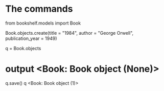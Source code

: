 # The commands
from bookshelf.models import Book

Book.objects.create(title = "1984", author = "George Orwell", publication_year = 1949)

q = Book.objects
# output  <Book: Book object (None)>
q.save()
q
<Book: Book object (1)>
